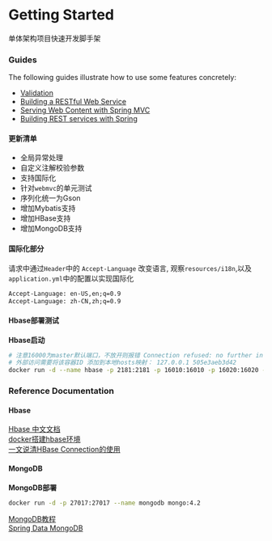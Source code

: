 # Getting Started

单体架构项目快速开发脚手架

### Guides

The following guides illustrate how to use some features concretely:

* [Validation](https://spring.io/guides/gs/validating-form-input/)
* [Building a RESTful Web Service](https://spring.io/guides/gs/rest-service/)
* [Serving Web Content with Spring MVC](https://spring.io/guides/gs/serving-web-content/)
* [Building REST services with Spring](https://spring.io/guides/tutorials/rest/)

#### 更新清单
- 全局异常处理
- 自定义注解校验参数
- 支持国际化
- 针对`webmvc`的单元测试
- 序列化统一为Gson
- 增加Mybatis支持
- 增加HBase支持
- 增加MongoDB支持

#### 国际化部分
请求中通过`Header`中的 `Accept-Language` 改变语言, 观察`resources/i18n`,以及 `application.yml`中的配置以实现国际化
```html
Accept-Language: en-US,en;q=0.9
Accept-Language: zh-CN,zh;q=0.9
```

#### Hbase部署测试
**Hbase启动**
```bash
# 注意16000为master默认端口，不放开则报错 Connection refused: no further information: localhost/127.0.0.1:16000
# 外部访问需要将该容器ID 添加到本地hosts映射： 127.0.0.1 505e3aeb3d42
docker run -d --name hbase -p 2181:2181 -p 16010:16010 -p 16020:16020 -p 16030:16030 -p 16000:16000 harisekhon/hbase
```

### Reference Documentation

#### Hbase
[Hbase 中文文档](http://www.hbase.org.cn/)  
[docker搭建hbase环境](https://blog.csdn.net/feinifi/article/details/121174846)  
[一文说清HBase Connection的使用](https://www.cnblogs.com/leojie/p/15023182.html)

#### MongoDB
**MongoDB部署**
```bash
docker run -d -p 27017:27017 --name mongodb mongo:4.2
```
[MongoDB教程](https://www.mongodb.org.cn/tutorial/)  
[Spring Data MongoDB](https://docs.spring.io/spring-data/mongodb/docs/current/reference/html/)


